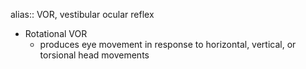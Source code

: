 alias:: VOR, vestibular ocular reflex

- Rotational VOR
	- produces eye movement in response to horizontal, vertical, or torsional head movements